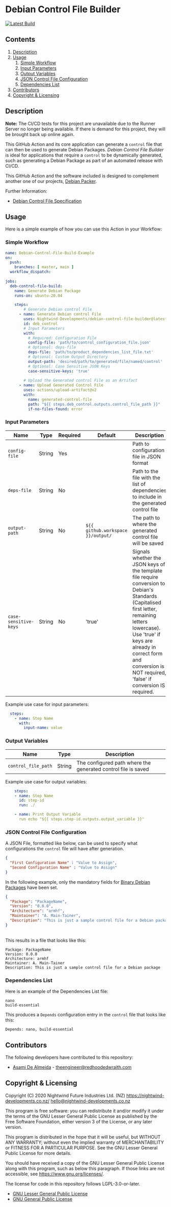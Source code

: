 # Debian Control File Builder

[![Latest Build](https://github.com/Nightwind-Developments/debian-control-file-builder/actions/workflows/latest_file_builder.yaml/badge.svg?branch=main)](https://github.com/Nightwind-Developments/debian-control-file-builder/actions/workflows/latest_file_builder.yaml)

## Contents
1. [Description](#description)
1. [Usage](#usage)
   1. [Simple Workflow](#simple-workflow)
   1. [Input Parameters](#input-parameters)
   1. [Output Variables](#output-variables)
   1. [JSON Control File Configuration](#json-control-file-configuration)
   1. [Dependencies List](#dependencies-list)
1. [Contributors](#contributors)
1. [Copyright & Licensing](#copyright--licensing)

## Description

**Note:** The CI/CD tests for this project are unavailable due to the Runner Server no longer being available. If there is demand for this project, they will be brought back up online again.

This GitHub Action and its core application can generate a `control` file that can then be used to 
generate Debian Packages.
*Debian Control File Builder* is ideal for applications that require a `control` to be dynamically generated, such as 
generating a Debian Package as part of an automated release with CI/CD.

This GitHub Action and the software included is designed to complement another one of our projects, 
[Debian Packer](https://github.com/Nightwind-Developments/debian-packer).

Further Information:
* [Debian Control File Specification](https://www.debian.org/doc/debian-policy/ch-controlfields.html)

## Usage
Here is a simple example of how you can use this Action in your Workflow:
### Simple Workflow
```yaml
name: Debian-Control-File-Build-Example
on:
  push:
    branches: [ master, main ]
  workflow_dispatch:
  
jobs:
  deb-control-file-build:
    name: Generate Debian Package
    runs-on: ubuntu-20.04

    steps:
        # Generate Debian control File
      - name: Generate Debian control File
        uses: Nightwind-Developments/debian-control-file-builder@latest
        id: deb_control
        # Input Parameters
        with:
          # Required: Configuration File
          config-file: 'path/to/control_configuration_file.json'
          # Optional: deps-file
          deps-file: 'path/to/product_dependencies_list_file.txt'
          # Optional: Custom Output Directory
          output-path: 'desired/path/to/generated/file/named/control'
          # Optional: Case Sensitive JSON Keys
          case-sensitive-keys: 'true'
        
        # Upload the Generated control File as an Artifact
      - name: Upload Generated Control File
        uses: actions/upload-artifact@v2
        with:
          name: generated-control-file
          path: "${{ steps.deb_control.outputs.control_file_path }}"
          if-no-files-found: error
```

### Input Parameters
| Name          | Type   | Required | Default                           | Description |
|---------------|--------|----------|-----------------------------------|-------------|
| `config-file` | String | Yes      |                                   | Path to configuration file in JSON format |
| `deps-file`   | String | No       |                                   | Path to the file with the list of dependencies to include in the generated control file |
| `output-path` | String | No       | `${{ github.workspace }}/output/` | The path to where the generated control file will be saved |
| `case-sensitive-keys` | String | No | 'true' | Signals whether the JSON keys of the template file require conversion to Debian's Standards (Capitalised first letter, remaining letters lowercase). Use 'true' if keys are already in correct form and conversion is NOT required, 'false' if conversion IS required. |

Example use case for input parameters:
```yaml
  steps:
    - name: Step Name
      with:
        input-name: value
```

### Output Variables
| Name                | Type   | Description |
|---------------------|--------|-------------|
| `control_file_path` | String | The configured path where the generated control file is saved |

Example use case for output variables:
```yaml
    steps:
    - name: Step Name
      id: step-id
      run: ./

    - name: Print Output Variable
      run echo "${{ steps.step-id.outputs.output_variable }}"
```

### JSON Control File Configuration
A JSON File, formatted like below, can be used to specify what configurations the `control` file will have 
after generation. 

```JSON
{
  "First Configuration Name" : "Value to Assign",
  "Second Configuration Name" : "Value to Assign"
}
```

In the following example, only the mandatory fields for 
[Binary Debian Packages](https://www.debian.org/doc/debian-policy/ch-controlfields.html#binary-package-control-files-debian-control) 
have been set. 
```JSON
{
  "Package": "PackageName",
  "Version": "0.0.0",
  "Architecture": "armhf",
  "Maintainer": "A. Main-Tainer",
  "Description": "This is just a sample control file for a Debian package"
}
```
<br>This results in a file that looks like this:
```
Package: PackageName
Version: 0.0.0
Architecture: armhf
Maintainer: A. Main-Tainer
Description: This is just a sample control file for a Debian package
```

### Dependencies List
Here is an example of the Dependencies List file:
```
nano
build-essential
```
This produces a `Depends` configuration entry in the `control` file that looks like this:
```
Depends: nano, build-essential
```

## Contributors
The following developers have contributed to this repository:
* [Asami De Almeida](https://github.com/RedHoodedWraith) - theengineer@redhoodedwraith.com

## Copyright & Licensing
Copyright (C) 2020  Nightwind Future Industries Ltd. (NZ) <https://nightwind-developments.co.nz/>
<hello@nightwind-developments.co.nz>

This program is free software: you can redistribute it and/or modify
it under the terms of the GNU Lesser General Public License as published by
the Free Software Foundation, either version 3 of the License,
or any later version.

This program is distributed in the hope that it will be useful,
but WITHOUT ANY WARRANTY; without even the implied warranty of
MERCHANTABILITY or FITNESS FOR A PARTICULAR PURPOSE.  See the
GNU Lesser General Public License for more details.

You should have received a copy of the GNU Lesser General Public License
along with this program, such as below this paragraph.
If those links are not accessible, see <https://www.gnu.org/licenses/>.

The license for code in this repository follows LGPL-3.0-or-later.
* [GNU Lesser General Public License](/COPYING.LESSER)
* [GNU General Public License](/COPYING)

